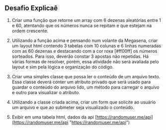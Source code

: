 ## Desafio Explicaê

1.  Criar uma função que retorne um array com 6 dezenas aleatórias entre 1 e 60, atentando que os números nunca se repitam e que estejam na ordem crescente.

2.  Utilizando a função acima e pensando num volante da Megasena, criar um layout html contendo 3 tabelas com 10 colunas e 6 linhas numeradas com as 60 dezenas e destacando com a cor roxa [#ff00ff] os números sorteados. Para isso, deverão constar 3 apostas não repetidas. Há várias formas de resolver, porém, essa atividade não será avaliada pelo layout e sim pela lógica e organização do código.  

3.  Criar uma simples classe que possa ler o conteúdo de um arquivo texto. Essa classe deverá conter um atributo privado que será usado para guardar o conteúdo do arquivo lido, um método para carregar o arquivo e outro para visualizar o atributo.

4.  Utilizando a classe criada acima, criar um form que solicite ao usuário um arquivo e que ao submeter seja visualizado o conteúdo.

5.  Exibir em uma tabela html, dados da api [https://randomuser.me/api](https://randomuser.me/api "https://randomuser.me/api")
